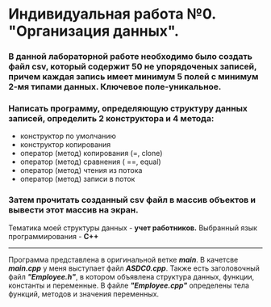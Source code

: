 # Индивидуальная работа №0. "Организация данных".
### В данной лабораторной работе необходимо было создать файл csv, который содержит 50 не упорядоченых записей, причем каждая запись имеет минимум 5 полей с минимум 2-мя типами данных. Ключевое поле-уникальное. 
### Напиcать программу, определяющую структуру данных записей, определить 2 конструктора и 4 метода:
 + конструктор по умолчанию
 + конструктор копирования
 + оператор (метод) копирования (=, clone)
 + оператор (метод) сравнения ( ==, equal)
 + оператор (метод) чтения из потока
 + оператор (метод) записи в поток

### Затем прочитать созданный csv файл в массив объектов и вывести этот массив на экран.  
Тематика моей структуры данных - **учет работников.**
Выбранный язык программирования - **С++**
______
Программа представлена в оригинальной ветке ***main***.
В качетсве ***main.cpp*** у меня выступает файл ***ASDC0.cpp***.
Также есть заголовочный файл ***"Employee.h"***, в котором объявлена структура данных, функции, константы и переменные.
В файле ***"Employee.cpp"*** определены тела функций, методов и значения переменных.
